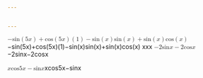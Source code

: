 ```yaml
---


---
```


<p><span class="katex--display"><span class="katex-display"><span class="katex"><span class="katex-mathml"><math><semantics><mrow><mo>−</mo><mi>sin</mi><mo>(</mo><mn>5</mn><mi>x</mi><mo>)</mo><mo>+</mo><mi>cos</mi><mo>(</mo><mn>5</mn><mi>x</mi><mo>)</mo><mo>(</mo><mn>1</mn><mo>)</mo><mo>−</mo><mi>sin</mi><mo>(</mo><mi>x</mi><mo>)</mo><mi>sin</mi><mo>(</mo><mi>x</mi><mo>)</mo><mo>+</mo><mi>sin</mi><mo>(</mo><mi>x</mi><mo>)</mo><mi>cos</mi><mo>(</mo><mi>x</mi><mo>)</mo></mrow><annotation encoding="application/x-tex">
-\sin(5x) + \cos(5x)(1) - \sin(x)\sin(x)+\sin(x)\cos(x)
</annotation></semantics></math></span><span class="katex-html" aria-hidden="true"><span class="strut" style="height: 0.75em;"></span><span class="strut bottom" style="height: 1em; vertical-align: -0.25em;"></span><span class="base displaystyle textstyle uncramped"><span class="mord">−</span><span class="mop">sin</span><span class="mopen">(</span><span class="mord mathrm">5</span><span class="mord mathit">x</span><span class="mclose">)</span><span class="mbin">+</span><span class="mop">cos</span><span class="mopen">(</span><span class="mord mathrm">5</span><span class="mord mathit">x</span><span class="mclose">)</span><span class="mopen">(</span><span class="mord mathrm">1</span><span class="mclose">)</span><span class="mbin">−</span><span class="mop">sin</span><span class="mopen">(</span><span class="mord mathit">x</span><span class="mclose">)</span><span class="mop">sin</span><span class="mopen">(</span><span class="mord mathit">x</span><span class="mclose">)</span><span class="mbin">+</span><span class="mop">sin</span><span class="mopen">(</span><span class="mord mathit">x</span><span class="mclose">)</span><span class="mop">cos</span><span class="mopen">(</span><span class="mord mathit">x</span><span class="mclose">)</span></span></span></span></span></span>
xxx
<span class="katex--display"><span class="katex-display"><span class="katex"><span class="katex-mathml"><math><semantics><mrow><mo>−</mo><mn>2</mn><mi>sin</mi><mi>x</mi><mo>−</mo><mn>2</mn><mi>cos</mi><mi>x</mi></mrow><annotation encoding="application/x-tex">
-2\sin x - 2\cos x
</annotation></semantics></math></span><span class="katex-html" aria-hidden="true"><span class="strut" style="height: 0.66786em;"></span><span class="strut bottom" style="height: 0.75119em; vertical-align: -0.08333em;"></span><span class="base displaystyle textstyle uncramped"><span class="mord">−</span><span class="mord mathrm">2</span><span class="mop">sin</span><span class="mord mathit">x</span><span class="mbin">−</span><span class="mord mathrm">2</span><span class="mop">cos</span><span class="mord mathit">x</span></span></span></span></span></span></p>
<p><span class="katex--display"><span class="katex-display"><span class="katex"><span class="katex-mathml"><math><semantics><mrow><mi>x</mi><mi>cos</mi><mn>5</mn><mi>x</mi><mo>−</mo><mi>sin</mi><mi>x</mi></mrow><annotation encoding="application/x-tex">
x \cos 5x -\sin x
</annotation></semantics></math></span><span class="katex-html" aria-hidden="true"><span class="strut" style="height: 0.66786em;"></span><span class="strut bottom" style="height: 0.75119em; vertical-align: -0.08333em;"></span><span class="base displaystyle textstyle uncramped"><span class="mord mathit">x</span><span class="mop">cos</span><span class="mord mathrm">5</span><span class="mord mathit">x</span><span class="mbin">−</span><span class="mop">sin</span><span class="mord mathit">x</span></span></span></span></span></span></p>

